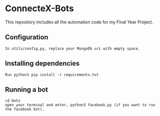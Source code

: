 # ConnecteX-Bots
This repository includes all the automation code for my Final Year Project.

## Configuration 
```
In utils/config.py, replace your MongoDb uri with empty space.
```

## Installing dependencies 
```
Run python3 pip install -r requirements.txt
```

## Running a bot
 ```
 cd bots
 open your terminal and enter, python3 facebook.py (if you want to run the facebook bot).
 ```
